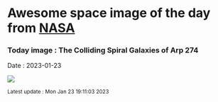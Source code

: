 
# Awesome space image of the day from [NASA](https://api.nasa.gov/)

### Today image : The Colliding Spiral Galaxies of Arp 274
Date : 2023-01-23

![](https://apod.nasa.gov/apod/image/2301/Arp274_HubbleOzsarac_1080.jpg)

<small>Latest update : Mon Jan 23 19:11:03 2023</small>
        